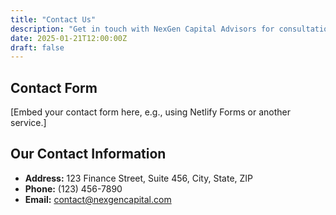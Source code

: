 ```yaml
---
title: "Contact Us"
description: "Get in touch with NexGen Capital Advisors for consultations and inquiries."
date: 2025-01-21T12:00:00Z
draft: false
---
```


## Contact Form

[Embed your contact form here, e.g., using Netlify Forms or another service.]

## Our Contact Information

- **Address:** 123 Finance Street, Suite 456, City, State, ZIP
- **Phone:** (123) 456-7890
- **Email:** contact@nexgencapital.com
